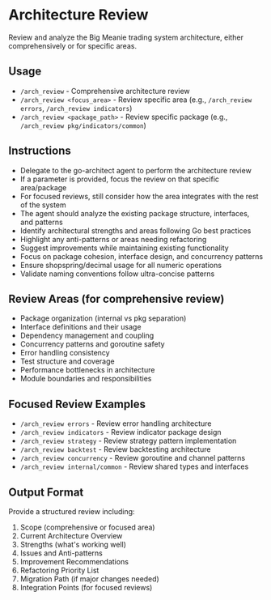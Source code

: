 # Architecture Review

Review and analyze the Big Meanie trading system architecture, either comprehensively or for specific areas.

## Usage
- `/arch_review` - Comprehensive architecture review
- `/arch_review <focus_area>` - Review specific area (e.g., `/arch_review errors`, `/arch_review indicators`)
- `/arch_review <package_path>` - Review specific package (e.g., `/arch_review pkg/indicators/common`)

## Instructions
- Delegate to the go-architect agent to perform the architecture review
- If a parameter is provided, focus the review on that specific area/package
- For focused reviews, still consider how the area integrates with the rest of the system
- The agent should analyze the existing package structure, interfaces, and patterns
- Identify architectural strengths and areas following Go best practices
- Highlight any anti-patterns or areas needing refactoring
- Suggest improvements while maintaining existing functionality
- Focus on package cohesion, interface design, and concurrency patterns
- Ensure shopspring/decimal usage for all numeric operations
- Validate naming conventions follow ultra-concise patterns

## Review Areas (for comprehensive review)
- Package organization (internal vs pkg separation)
- Interface definitions and their usage
- Dependency management and coupling
- Concurrency patterns and goroutine safety
- Error handling consistency
- Test structure and coverage
- Performance bottlenecks in architecture
- Module boundaries and responsibilities

## Focused Review Examples
- `/arch_review errors` - Review error handling architecture
- `/arch_review indicators` - Review indicator package design
- `/arch_review strategy` - Review strategy pattern implementation
- `/arch_review backtest` - Review backtesting architecture
- `/arch_review concurrency` - Review goroutine and channel patterns
- `/arch_review internal/common` - Review shared types and interfaces

## Output Format
Provide a structured review including:
1. Scope (comprehensive or focused area)
2. Current Architecture Overview
3. Strengths (what's working well)
4. Issues and Anti-patterns
5. Improvement Recommendations
6. Refactoring Priority List
7. Migration Path (if major changes needed)
8. Integration Points (for focused reviews)